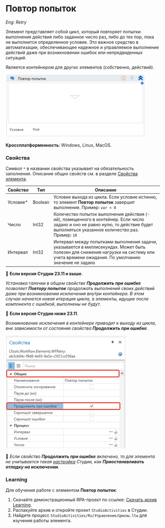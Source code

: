 # Повтор попыток

*Eng: Retry*

Элемент представляет собой цикл, который повторяет попытки выполнения действия либо заданное число раз, либо до тех пор, пока не выполнится определенное условие. Это важное средство в автоматизации, обеспечивающее надежное и управляемое выполнение действий даже при возникновении ошибок или непредвиденных ситуаций. 

Является контейнером для других элементов (собственно, действий).

![](<../../../.gitbook/assets/image (161).png>)

**Кроссплатформенность**: Windows, Linux, MacOS.

### Свойства

Символ `*` в названии свойства указывает на обязательность заполнения. Описание общих свойств см. в разделе [Свойства элемента](https://docs.primo-rpa.ru/primo-rpa/primo-studio/process/elements#svoistva-elementa).

| Свойство  | Тип     | Описание                      |
| --------- | ------- | ----------------------------- |
| Условие\* | Boolean | Условие выхода из цикла. Если условие истинно, то элемент **Повтор попыток** завершит выполнение. Пример: `var < 0`     |
| Число     | Int32   | Количество попыток выполнения действия (-ий), помещенного в контейнер. Если число задано и оно не равно нулю, то действие будет выполняться указанное количество раз. Пример: `10` |
| Интервал  | Int32   | Интервал между попытками выполнения задачи, указывается в миллисекундах. Может быть полезен для снижения нагрузки на систему или учета времени ожидания. По умолчанию значение не задано |


:small_blue_diamond: **Если версия Студии 23.11 и выше**. 

*Установка галочки в общем свойстве **Продолжить при ошибке** позволяет **Повтору попыток** продолжать выполнений своих действий даже при возникновении исключения внутри контейнера. В этом случае начнется новая итерация цикла, а элементы, идущие после компонента с ошибкой, выполнены не будут.*

:small_blue_diamond: **Если версия Студии ниже 23.11**.

*Возникновение исключения в контейнере приводит к выходу из цикла, вне зависимости от состояния свойства **Продолжить при ошибке**.*

![](<../../../.gitbook/assets1/continue-on-error-in-retry-item.png>)

:small_orange_diamond: *Если свойство **Продолжить при ошибке** включено, то для элемента не учитывается такая [настройка](https://docs.primo-rpa.ru/primo-rpa/primo-studio/settings#otladchik) Студии, как **Приостанавливать отладку на исключении**.*


###  Learning

Для обучения работе с элементом **Повтор попыток**:

1. Скачайте демонстрационный RPA-проект по ссылке: [Скачать архив Learning](https://github.com/PrimoRPA/Learning/archive/refs/heads/master.zip).
2. Распакуйте архив и откройте проект `StudioActivities` в Студии.
3. Найдите процесс `StudioActivities/Ru/Управление/Циклы.ltw` для изучения работы элемента.

